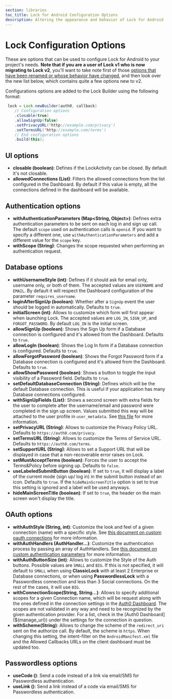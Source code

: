 ```yaml
---
section: libraries
toc_title: Lock for Android Configuration Options
description: Altering the appearance and behavior of Lock for Android
---
```


# Lock Configuration Options

These are options that can be used to configure Lock for Android to your project's needs. **Note that if you are a user of Lock v1 who is now migrating to Lock v2**, you'll want to take note first of those [options that have been renamed or whose behavior have changed](/libraries/lock-android/migration-guide), and then look over the new list below, which contains quite a few options new to v2.

Configurations options are added to the Lock Builder using the following format:

```java
 lock = Lock.newBuilder(auth0, callback)
    // Configuration options
    .closable(true)
    .allowSignUp(false)
    .setPrivacyURL('http://example.com/privacy')
    .setTermsURL('http://example.com/terms')
    // End configuration options
    .build(this);
```

## UI options

- **closable (boolean)**: Defines if the LockActivity can be closed. By default it's not closable.
- **allowedConnections (List<String>)**: Filters the allowed connections from the list configured in the Dashboard. By default if this value is empty, all the connections defined in the dashboard will be available.

## Authentication options

- **withAuthenticationParameters (Map<String, Object>)**: Defines extra authentication parameters to be sent on each log in and sign up call. The default `scope` used on authentication calls is `openid`. If you want to specify a different one, use `withAuthenticationParameters` and add a different value for the `scope` key.
- **withScope (String)**: Changes the scope requested when performing an authentication request.

## Database options

- **withUsernameStyle (int)**: Defines if it should ask for email only, username only, or both of them. The accepted values are `USERNAME` and `EMAIL`. By default it will respect the Dashboard configuration of the parameter `requires_username`.
- **loginAfterSignUp (boolean)**: Whether after a `SignUp` event the user should be logged in automatically. Defaults to `true`.
- **initialScreen (int)**: Allows to customize which form will first appear when launching Lock. The accepted values are `LOG_IN`, `SIGN_UP`, and `FORGOT_PASSWORD`. By default `LOG_IN` is the initial screen.
- **allowSignUp (boolean)**: Shows the Sign Up form if a Database connection is configured and it's allowed from the Dashboard. Defaults to `true`.
- **allowLogIn (boolean)**: Shows the Log In form if a Database connection is configured. Defaults to `true`.
- **allowForgotPassword (boolean)**: Shows the Forgot Password form if a Database connection is configured and it's allowed from the Dashboard. Defaults to `true`.
- **allowShowPassword (boolean)**: Shows a button to toggle the input visibility of a Password field. Defaults to `true`.
- **setDefaultDatabaseConnection (String)**: Defines which will be the default Database connection. This is useful if your application has many Database connections configured.
- **withSignUpFields {List<CustomField>}**: Shows a second screen with extra fields for the user to complete after the username/email and password were completed in the sign up screen. Values submitted this way will be attached to the user profile in `user_metadata`. See [this file](/libraries/lock-android/custom-fields) for more information.
- **setPrivacyURL (String)**: Allows to customize the Privacy Policy URL. Defaults to `https://auth0.com/privacy`.
- **setTermsURL (String)**: Allows to customize the Terms of Service URL. Defaults to `https://auth0.com/terms`.
- **setSupportURL (String)**: Allows to set a Support URL that will be displayed in case that a non-recoverable error raises on Lock.
- **setMustAcceptTerms (boolean)**: Forces the user to accept the Terms&Policy before signing up. Defaults to `false`.
- **useLabeledSubmitButton (boolean)**: If set to `true`, it will display a label of the current mode (sign up/ log in) in the submit button instead of an icon. Defaults to `true`. If the `hideMainScreenTitle` option is set to true this setting is ignored and a label will be used anyways.
- **hideMainScreenTitle (boolean)**: If set to `true`, the header on the main screen won't display the title.

## OAuth options

- **withAuthStyle (String, int)**: Customize the look and feel of a given connection (name) with a specific style. See [this document on custom oauth connections](/libraries/lock-android/custom-oauth-connections) for more information.
- **withAuthHandlers (AuthHandler...)**: Customize the authentication process by passing an array of AuthHandlers. See [this document on custom authentication parameters](/libraries/lock-android/custom-authentication-providers) for more information.
- **withAuthButtonSize (int)**: Allows to customize the Style of the Auth buttons. Possible values are `SMALL` and `BIG`. If this is not specified, it will default to `SMALL` when using **ClassicLock** with at least 2 Enterprise or Database connections, or when using **PasswordlessLock** with a Passwordless connection and less than 3 Social connections. On the rest of the cases, it will use `BIG`.
- **withConnectionScope(String, String...)**: Allows to specify additional scopes for a given Connection name, which will be request along with the ones defined in the connection settings in the [Auth0 Dashboard](${manage_url}). The scopes are not validated in any way and need to be recognized by the given authentication provider. For a list, check in the [Auth0 Dashboard](${manage_url}) under the settings for the connection in question.
- **withScheme(String)**: Allows to change the scheme of the `redirect_uri` sent on the authorize call. By default, the scheme is `https`. When changing this setting, the intent-filter on the `AndroidManifest.xml` file and the Allowed Callbacks URLs on the client dashboard must be updated too.

## Passwordless options

- **useCode ()**: Send a code instead of a link via email/SMS for Passwordless authentication.
- **useLink ()**: Send a link instead of a code via email/SMS for Passwordless authentication.
